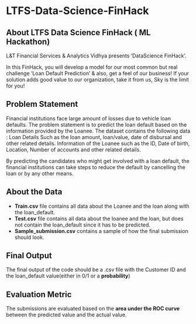 # LTFS-Data-Science-FinHack

## About LTFS Data Science FinHack ( ML Hackathon)
L&T Financial Services & Analytics Vidhya presents ‘DataScience FinHack’.

In this FinHack, you will develop a model for our most common but real challenge ‘Loan Default Prediction’ & also, get a feel of our business!
If your solution adds good value to our organization, take it from us, Sky is the limit for you!

## Problem Statement

Financial institutions face large amount of losses due to vehicle loan defaults. The problem statement is to predict the loan default based on the information provided by the Loanee. The dataset contains the following data :
Loan Details Such as the loan amount, loan/value, date of disbursal and other related details.
Information of the Loanee such as the ID, Date of birth, Location, Number of accounts and other related details.

By predicting the candidates who might get involved with a loan default, the financial institutions can take steps to reduce the default by cancelling the loan or by any other means.

## About the Data
- **Train.csv** file contains all data about the Loanee and the loan along with the loan_default.
- **Test.csv** file contains all data about the loanee and the loan, but does not contain the loan_default since it has to be predicted.
- **Sample_submission.csv** contains a sample of how the final submission should look.

## Final Output
The final output of the code should be a .csv file with the Customer ID and the loan_default value(either in 0/1 or a **probability**)

## Evaluation Metric
The submissions are evaluated based on the **area under the ROC curve** between the predicted value and the actual value.
